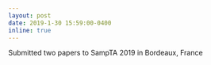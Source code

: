 ```yaml
---
layout: post
date: 2019-1-30 15:59:00-0400
inline: true
---
```


Submitted two papers to SampTA 2019 in Bordeaux, France